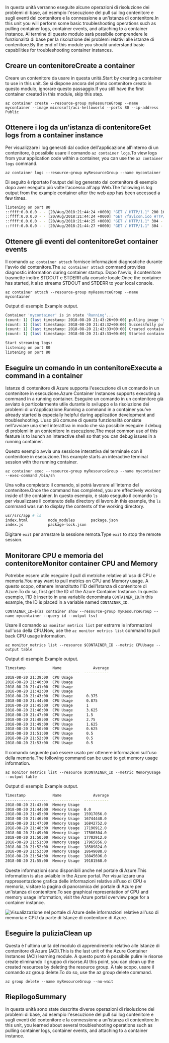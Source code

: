 <span data-ttu-id="53196-101">In questa unità verranno eseguite alcune operazioni di risoluzione dei problemi di base, ad esempio l'esecuzione del pull sui log contenitore e sugli eventi del contenitore e la connessione a un'istanza di contenitore.</span><span class="sxs-lookup"><span data-stu-id="53196-101">In this unit you will perform some basic troubleshooting operations such as pulling container logs, container events, and attaching to a container instance.</span></span> <span data-ttu-id="53196-102">Al termine di questo modulo sarà possibile comprendere le funzionalità di base per la risoluzione dei problemi relativi alle istanze di contenitore.</span><span class="sxs-lookup"><span data-stu-id="53196-102">By the end of this module you should understand basic capabilities for troubleshooting container instances.</span></span>

## <a name="create-a-container"></a><span data-ttu-id="53196-103">Creare un contenitore</span><span class="sxs-lookup"><span data-stu-id="53196-103">Create a container</span></span>

<span data-ttu-id="53196-104">Creare un contenitore da usare in questa unità.</span><span class="sxs-lookup"><span data-stu-id="53196-104">Start by creating a container to use in this unit.</span></span> <span data-ttu-id="53196-105">Se si dispone ancora del primo contenitore creato in questo modulo, ignorare questo passaggio.</span><span class="sxs-lookup"><span data-stu-id="53196-105">If you still have the first container created in this module, skip this step.</span></span>

```azurecli
az container create --resource-group myResourceGroup --name mycontainer --image microsoft/aci-helloworld --ports 80 --ip-address Public
```

## <a name="get-logs-from-a-container-instance"></a><span data-ttu-id="53196-106">Ottenere i log da un'istanza di contenitore</span><span class="sxs-lookup"><span data-stu-id="53196-106">Get logs from a container instance</span></span>

<span data-ttu-id="53196-107">Per visualizzare i log generati dal codice dell'applicazione all'interno di un contenitore, è possibile usare il comando `az container logs`.</span><span class="sxs-lookup"><span data-stu-id="53196-107">To view logs from your application code within a container, you can use the `az container logs` command.</span></span>

```azazurecli
az container logs --resource-group myResourceGroup --name mycontainer
```

<span data-ttu-id="53196-108">Di seguito è riportato l'output del log generato dal contenitore di esempio dopo aver eseguito più volte l'accesso all'app Web.</span><span class="sxs-lookup"><span data-stu-id="53196-108">The following is log output from the example container after the web app has been accessed a few times.</span></span>

```bash
listening on port 80
::ffff:0.0.0.0 - - [20/Aug/2018:21:44:24 +0000] "GET / HTTP/1.1" 200 1663 "-" "Mozilla/5.0 (Macintosh; Intel Mac OS X 10_13_6) AppleWebKit/537.36 (KHTML, like Gecko) Chrome/68.0.3440.106 Safari/537.36"
::ffff:0.0.0.0 - - [20/Aug/2018:21:44:24 +0000] "GET /favicon.ico HTTP/1.1" 404 150 "http://23.101.136.193/" "Mozilla/5.0 (Macintosh; Intel Mac OS X 10_13_6) AppleWebKit/537.36 (KHTML, like Gecko) Chrome/68.0.3440.106 Safari/537.36"
::ffff:0.0.0.0 - - [20/Aug/2018:21:44:25 +0000] "GET / HTTP/1.1" 304 - "-" "Mozilla/5.0 (Macintosh; Intel Mac OS X 10_13_6) AppleWebKit/537.36 (KHTML, like Gecko) Chrome/68.0.3440.106 Safari/537.36"
::ffff:0.0.0.0 - - [20/Aug/2018:21:44:27 +0000] "GET / HTTP/1.1" 304 - "-" "Mozilla/5.0 (Macintosh; Intel Mac OS X 10_13_6) AppleWebKit/537.36 (KHTML, like Gecko) Chrome/68.0.3440.106 Safari/537.36"
```

## <a name="get-container-events"></a><span data-ttu-id="53196-109">Ottenere gli eventi del contenitore</span><span class="sxs-lookup"><span data-stu-id="53196-109">Get container events</span></span>

<span data-ttu-id="53196-110">Il comando `az container attach` fornisce informazioni diagnostiche durante l'avvio del contenitore.</span><span class="sxs-lookup"><span data-stu-id="53196-110">The `az container attach` command provides diagnostic information during container startup.</span></span> <span data-ttu-id="53196-111">Dopo l'avvio, il contenitore trasmette inoltre STDOUT e STDERR alla console locale.</span><span class="sxs-lookup"><span data-stu-id="53196-111">Once the container has started, it also streams STDOUT and STDERR to your local console.</span></span>

```azazurecli
az container attach --resource-group myResourceGroup --name mycontainer
```

<span data-ttu-id="53196-112">Output di esempio.</span><span class="sxs-lookup"><span data-stu-id="53196-112">Example output.</span></span>


```bash
Container 'mycontainer' is in state 'Running'...
(count: 1) (last timestamp: 2018-08-20 21:43:26+00:00) pulling image "microsoft/aci-helloworld"
(count: 1) (last timestamp: 2018-08-20 21:43:32+00:00) Successfully pulled image "microsoft/aci-helloworld"
(count: 1) (last timestamp: 2018-08-20 21:43:33+00:00) Created container
(count: 1) (last timestamp: 2018-08-20 21:43:33+00:00) Started container

Start streaming logs:
listening on port 80
listening on port 80
```

## <a name="execute-a-command-in-a-container"></a><span data-ttu-id="53196-113">Eseguire un comando in un contenitore</span><span class="sxs-lookup"><span data-stu-id="53196-113">Execute a command in a container</span></span>

<span data-ttu-id="53196-114">Istanze di contenitore di Azure supporta l'esecuzione di un comando in un contenitore in esecuzione.</span><span class="sxs-lookup"><span data-stu-id="53196-114">Azure Container Instances supports executing a command in a running container.</span></span> <span data-ttu-id="53196-115">Eseguire un comando in un contenitore già avviato è particolarmente utile durante lo sviluppo e la risoluzione dei problemi di un'applicazione.</span><span class="sxs-lookup"><span data-stu-id="53196-115">Running a command in a container you've already started is especially helpful during application development and troubleshooting.</span></span> <span data-ttu-id="53196-116">L'uso più comune di questa funzionalità consiste nell'avviare una shell interattiva in modo che sia possibile eseguire il debug di problemi in un contenitore in esecuzione.</span><span class="sxs-lookup"><span data-stu-id="53196-116">The most common use of this feature is to launch an interactive shell so that you can debug issues in a running container.</span></span>

<span data-ttu-id="53196-117">Questo esempio avvia una sessione interattiva del terminale con il contenitore in esecuzione.</span><span class="sxs-lookup"><span data-stu-id="53196-117">This example starts an interactive terminal session with the running container.</span></span>

```azurecli
az container exec --resource-group myResourceGroup --name mycontainer --exec-command /bin/sh
```

<span data-ttu-id="53196-118">Una volta completato il comando, si potrà lavorare all'interno del contenitore.</span><span class="sxs-lookup"><span data-stu-id="53196-118">Once the command has completed, you are effectively working inside of the container.</span></span> <span data-ttu-id="53196-119">In questo esempio, è stato eseguito il comando `ls` per visualizzare il contenuto della directory di lavoro.</span><span class="sxs-lookup"><span data-stu-id="53196-119">In this example, the `ls` command was run to display the contents of the working directory.</span></span>

```bash
usr/src/app # ls
index.html         node_modules       package.json
index.js           package-lock.json
```

<span data-ttu-id="53196-120">Digitare `exit` per arrestare la sessione remota.</span><span class="sxs-lookup"><span data-stu-id="53196-120">Type `exit` to stop the remote session.</span></span>

## <a name="monitor-container-cpu-and-memory"></a><span data-ttu-id="53196-121">Monitorare CPU e memoria del contenitore</span><span class="sxs-lookup"><span data-stu-id="53196-121">Monitor container CPU and Memory</span></span>

<span data-ttu-id="53196-122">Potrebbe essere utile eseguire il pull di metriche relative all'uso di CPU e memoria.</span><span class="sxs-lookup"><span data-stu-id="53196-122">You may want to pull metrics on CPU and Memory usage.</span></span> <span data-ttu-id="53196-123">A questo scopo, ottenere innanzitutto l'ID dell'Istanza di contenitore di Azure.</span><span class="sxs-lookup"><span data-stu-id="53196-123">To do so, first get the ID of the Azure Container Instance.</span></span> <span data-ttu-id="53196-124">In questo esempio, l'ID è inserito in una variabile denominata `CONTAINER_ID`.</span><span class="sxs-lookup"><span data-stu-id="53196-124">In this example, the ID is placed in a variable named `CONTAINER_ID`.</span></span>

```azurecli
CONTAINER_ID=$(az container show --resource-group myResourceGroup --name mycontainer --query id --output tsv)
```

<span data-ttu-id="53196-125">Usare il comando `az monitor metrics list` per estrarre le informazioni sull'uso della CPU.</span><span class="sxs-lookup"><span data-stu-id="53196-125">Now, use the `az monitor metrics list` command to pull back CPU usage information.</span></span>

```azurecli
az monitor metrics list --resource $CONTAINER_ID --metric CPUUsage --output table
```

<span data-ttu-id="53196-126">Output di esempio.</span><span class="sxs-lookup"><span data-stu-id="53196-126">Example output.</span></span>

```bash
Timestamp            Name              Average
-------------------  ------------  -----------
2018-08-20 21:39:00  CPU Usage
2018-08-20 21:40:00  CPU Usage
2018-08-20 21:41:00  CPU Usage
2018-08-20 21:42:00  CPU Usage
2018-08-20 21:43:00  CPU Usage      0.375
2018-08-20 21:44:00  CPU Usage      0.875
2018-08-20 21:45:00  CPU Usage      1
2018-08-20 21:46:00  CPU Usage      3.625
2018-08-20 21:47:00  CPU Usage      1.5
2018-08-20 21:48:00  CPU Usage      2.75
2018-08-20 21:49:00  CPU Usage      1.625
2018-08-20 21:50:00  CPU Usage      0.625
2018-08-20 21:51:00  CPU Usage      0.5
2018-08-20 21:52:00  CPU Usage      0.5
2018-08-20 21:53:00  CPU Usage      0.5
```

<span data-ttu-id="53196-127">Il comando seguente può essere usato per ottenere informazioni sull'uso della memoria.</span><span class="sxs-lookup"><span data-stu-id="53196-127">The following command can be used to get memory usage information.</span></span>

```azurecli
az monitor metrics list --resource $CONTAINER_ID --metric MemoryUsage --output table
```

<span data-ttu-id="53196-128">Output di esempio.</span><span class="sxs-lookup"><span data-stu-id="53196-128">Example output.</span></span>

```bash
Timestamp            Name              Average
-------------------  ------------  -----------
2018-08-20 21:43:00  Memory Usage
2018-08-20 21:44:00  Memory Usage  0.0
2018-08-20 21:45:00  Memory Usage  15917056.0
2018-08-20 21:46:00  Memory Usage  16744448.0
2018-08-20 21:47:00  Memory Usage  16842752.0
2018-08-20 21:48:00  Memory Usage  17190912.0
2018-08-20 21:49:00  Memory Usage  17506304.0
2018-08-20 21:50:00  Memory Usage  17702912.0
2018-08-20 21:51:00  Memory Usage  17965056.0
2018-08-20 21:52:00  Memory Usage  18509824.0
2018-08-20 21:53:00  Memory Usage  18649088.0
2018-08-20 21:54:00  Memory Usage  18845696.0
2018-08-20 21:55:00  Memory Usage  19181568.0
```

<span data-ttu-id="53196-129">Queste informazioni sono disponibili anche nel portale di Azure.</span><span class="sxs-lookup"><span data-stu-id="53196-129">This information is also avlaible in the Azure portal.</span></span> <span data-ttu-id="53196-130">Per visualizzare una rappresentazione grafica delle informazioni relative all'uso di CPU e memoria, visitare la pagina di panoramica del portale di Azure per un'istanza di contenitore.</span><span class="sxs-lookup"><span data-stu-id="53196-130">To see graphical representation of CPU and memory usage information, visit the Azure portal overview page for a container instance.</span></span>

![Visualizzazione nel portale di Azure delle informazioni relative all'uso di memoria e CPU da parte di Istanze di contenitore di Azure.](../media-draft/cpu-memory.png)

## <a name="clean-up"></a><span data-ttu-id="53196-132">Eseguire la pulizia</span><span class="sxs-lookup"><span data-stu-id="53196-132">Clean up</span></span>

<span data-ttu-id="53196-133">Questa è l'ultima unità del modulo di apprendimento relativo alle Istanze di contenitore di Azure (ACI).</span><span class="sxs-lookup"><span data-stu-id="53196-133">This is the last unit of the Azure Container Instances (ACI) learning module.</span></span> <span data-ttu-id="53196-134">A questo punto è possibile pulire le risorse create eliminando il gruppo di risorse.</span><span class="sxs-lookup"><span data-stu-id="53196-134">At this point, you can clean up the created resources by deleting the resource group.</span></span> <span data-ttu-id="53196-135">A tale scopo, usare il comando az group delete.</span><span class="sxs-lookup"><span data-stu-id="53196-135">To do so, use the az group delete command.</span></span>

```azurecli
az group delete --name myResourceGroup --no-wait
```

## <a name="summary"></a><span data-ttu-id="53196-136">Riepilogo</span><span class="sxs-lookup"><span data-stu-id="53196-136">Summary</span></span>

<span data-ttu-id="53196-137">In questa unità sono state descritte diverse operazioni di risoluzione dei problemi di base, ad esempio l'esecuzione del pull sui log contenitore e sugli eventi del contenitore e la connessione a un'istanza di contenitore.</span><span class="sxs-lookup"><span data-stu-id="53196-137">In this unit, you learned about several troubleshooting operations such as pulling container logs, container events, and attaching to a container instance.</span></span>